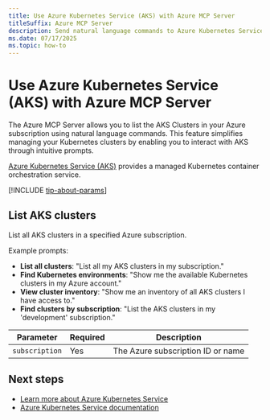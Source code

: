 ```yaml
---
title: Use Azure Kubernetes Service (AKS) with Azure MCP Server
titleSuffix: Azure MCP Server
description: Send natural language commands to Azure Kubernetes Service (AKS) to manage your Kubernetes clusters from Azure MCP Server.
ms.date: 07/17/2025
ms.topic: how-to
---
```


# Use Azure Kubernetes Service (AKS) with Azure MCP Server

The Azure MCP Server allows you to list the AKS Clusters in your Azure subscription using natural language commands. This feature simplifies managing your Kubernetes clusters by enabling you to interact with AKS through intuitive prompts.

[Azure Kubernetes Service (AKS)](https://azure.microsoft.com/products/kubernetes-service/) provides a managed Kubernetes container orchestration service.

[!INCLUDE [tip-about-params](../includes/tools/parameter-consideration.md)]

## List AKS clusters

<!-- azmcp aks cluster list --subscription <subscription> -->

List all AKS clusters in a specified Azure subscription.

Example prompts:

- **List all clusters**: "List all my AKS clusters in my subscription."
- **Find Kubernetes environments**: "Show me the available Kubernetes clusters in my Azure account."
- **View cluster inventory**: "Show me an inventory of all AKS clusters I have access to."
- **Find clusters by subscription**: "List the AKS clusters in my 'development' subscription."

| Parameter | Required | Description |
|-----------|----------|-------------|
| `subscription` | Yes | The Azure subscription ID or name |


## Next steps

- [Learn more about Azure Kubernetes Service](/azure/aks/intro-kubernetes)
- [Azure Kubernetes Service documentation](/azure/aks/)
